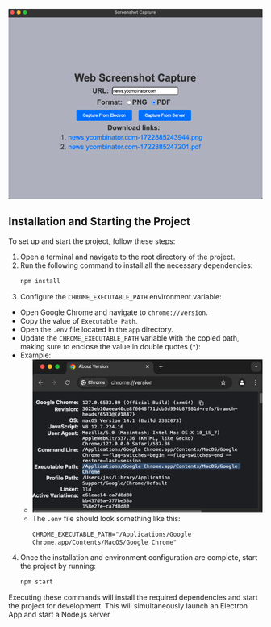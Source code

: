 ![screenshot-1](screenshot-1.png)

## Installation and Starting the Project

To set up and start the project, follow these steps:

1. Open a terminal and navigate to the root directory of the project.
2. Run the following command to install all the necessary dependencies:
   ```sh
   npm install
   ```
3. Configure the `CHROME_EXECUTABLE_PATH` environment variable:
- Open Google Chrome and navigate to `chrome://version`.
- Copy the value of `Executable Path`.
- Open the `.env` file located in the `app` directory.
- Update the `CHROME_EXECUTABLE_PATH` variable with the copied path, making sure to enclose the value in double quotes (`"`):
- Example: 
  - ![chrome version example](example.png)
  - The `.env` file should look something like this:
    ```
    CHROME_EXECUTABLE_PATH="/Applications/Google Chrome.app/Contents/MacOS/Google Chrome"
    ```

4. Once the installation and environment configuration are complete, start the project by running: 
   ```sh
   npm start 
   ```

Executing these commands will install the required dependencies and start the project for development. This will simultaneously launch an Electron App and start a Node.js server
